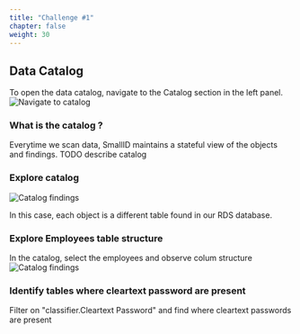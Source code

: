 ```yaml
---
title: "Challenge #1"
chapter: false
weight: 30
---
```


## Data Catalog
To open the data catalog, navigate to the Catalog section in the left panel.
![Navigate to catalog](/images/new_ds_structured/go_to_catalog.png)
### What is the catalog ?

Everytime we scan data, SmallID maintains a stateful view of the objects and findings.
TODO describe catalog

### Explore catalog
![Catalog findings](/images/new_ds_structured/catalog_any_PI.png)

In this case, each object is a different table found in our RDS database.

### Explore Employees table structure
In the catalog, select the employees and observe colum structure
![Catalog findings](/images/new_ds_structured/explore_employee.png)


### Identify tables where cleartext password are present

Filter on "classifier.Cleartext Password" and find where cleartext passwords are present
